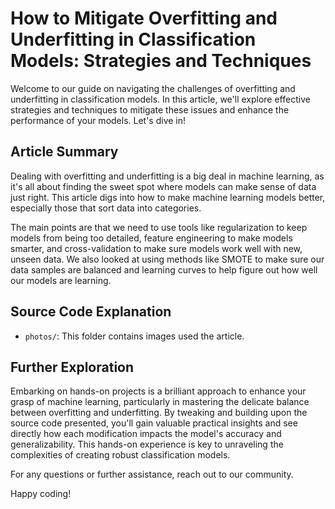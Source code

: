# How to Mitigate Overfitting and Underfitting in Classification Models: Strategies and Techniques
Welcome to our guide on navigating the challenges of overfitting and underfitting in classification models. In this article, we'll explore effective strategies and techniques to mitigate these issues and enhance the performance of your models. Let's dive in!

## Article Summary
Dealing with overfitting and underfitting is a big deal in machine learning, as it's all about finding the sweet spot where models can make sense of data just right. This article digs into how to make machine learning models better, especially those that sort data into categories.

The main points are that we need to use tools like regularization to keep models from being too detailed, feature engineering to make models smarter, and cross-validation to make sure models work well with new, unseen data. We also looked at using methods like SMOTE to make sure our data samples are balanced and learning curves to help figure out how well our models are learning.

## Source Code Explanation

- `photos/`: This folder contains images used the article.

## Further Exploration

Embarking on hands-on projects is a brilliant approach to enhance your grasp of machine learning, particularly in mastering the delicate balance between overfitting and underfitting. By tweaking and building upon the source code presented, you'll gain valuable practical insights and see directly how each modification impacts the model's accuracy and generalizability. This hands-on experience is key to unraveling the complexities of creating robust classification models.

For any questions or further assistance, reach out to our community.

Happy coding!
